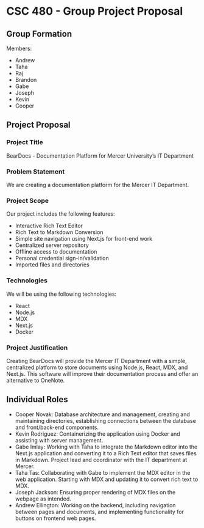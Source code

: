 # CSC 480 - Group Project Proposal

## Group Formation

Members:
- Andrew
- Taha
- Raj
- Brandon
- Gabe
- Joseph
- Kevin
- Cooper

## Project Proposal

### Project Title

BearDocs - Documentation Platform for Mercer University’s IT Department

### Problem Statement

We are creating a documentation platform for the Mercer IT Department.

### Project Scope

Our project includes the following features:
- Interactive Rich Text Editor
- Rich Text to Markdown Conversion
- Simple site navigation using Next.js for front-end work
- Centralized server repository
- Offline access to documentation
- Personal credential sign-in/validation
- Imported files and directories

### Technologies

We will be using the following technologies:
- React
- Node.js
- MDX
- Next.js
- Docker

### Project Justification

Creating BearDocs will provide the Mercer IT Department with a simple, centralized platform to store documents using Node.js, React, MDX, and Next.js. This software will improve their documentation process and offer an alternative to OneNote.

## Individual Roles

- Cooper Novak: Database architecture and management, creating and maintaining directories, establishing connections between the database and front/back-end components.
- Kevin Rodriguez: Containerizing the application using Docker and assisting with server management.
- Gabe Imlay: Working with Taha to integrate the Markdown editor into the Next.js application and converting it to a Rich Text editor that saves files in Markdown. Project lead and coordinator with the IT department at Mercer.
- Taha Tas: Collaborating with Gabe to implement the MDX editor in the web application. Starting with MDX and updating it to convert rich text to MDX.
- Joseph Jackson: Ensuring proper rendering of MDX files on the webpage as intended.
- Andrew Ellington: Working on the backend, including navigation between pages and documents, and implementing functionality for buttons on frontend web pages.
